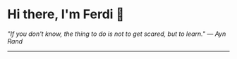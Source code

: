 <h1>Hi there, I'm Ferdi 👋</h1>

<p><em>
  "If you don't know, the thing to do is not to get scared, but to learn." — Ayn Rand
</em></p>

---
